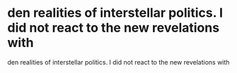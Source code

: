 # den realities of interstellar politics. I did not react to the new revelations with

den realities of interstellar politics. I did not react to the new revelations with